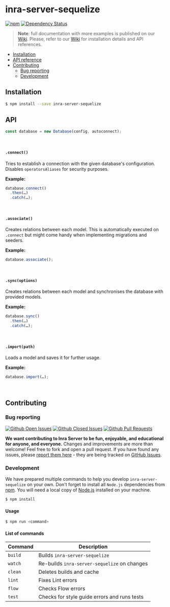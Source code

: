 # inra-server-sequelize

[![npm](https://img.shields.io/npm/v/inra-server-sequelize.svg?maxAge=2592000)](https://www.npmjs.com/package/inra-server-sequelize)
[![Dependency Status](https://david-dm.org/project-inra/inra-server.svg?path=packages/inra-server-sequelize)](https://david-dm.org/project-inra/inra-server.svg?path=packages/inra-server-sequelize)

>**Note**: full documentation with more examples is published on our [Wiki](https://github.com/project-inra/inra-server/wiki). Please, refer to our [Wiki](https://github.com/project-inra/inra-server/wiki) for installation details and API references.

- [Installation](#installation)
- [API reference](#api)
- [Contributing](#contributing)
  - [Bug reporting](#bug-reporting)
  - [Development](#development)

## Installation

```bash
$ npm install --save inra-server-sequelize
```

## API

```javascript
const database = new Database(config, autoconnect);
```

<br>

#### `.connect()`

Tries to establish a connection with the given database's configuration. Disables `operatorsAliases` for security purposes.

**Example:**

```javascript
database.connect()
  .then(…)
  .catch(…);
```

<br>

#### `.associate()`

Creates relations between each model. This is automatically executed on `.connect` but might come handy when implementing migrations and seeders.

**Example:**

```javascript
database.associate();
```

<br>

#### `.sync(options)`

Creates relations between each model and synchronises the database with provided models.

**Example:**

```javascript
database.sync()
  .then(…)
  .catch(…);
```

<br>

#### `.import(path)`

Loads a model and saves it for further usage.

**Example:**

```javascript
database.import(…);
```

<br>

## Contributing

### Bug reporting

[![Github Open Issues](https://img.shields.io/github/issues-raw/project-inra/inra-server.svg)](https://github.com/project-inra/inra-server/issues)
[![Github Closed Issues](https://img.shields.io/github/issues-closed-raw/project-inra/inra-server.svg)](https://github.com/project-inra/inra-server/issues?q=is%3Aissue+is%3Aclosed)
[![Github Pull Requests](https://img.shields.io/github/issues-pr-raw/project-inra/inra-server.svg)](https://github.com/project-inra/inra-server/pulls)

**We want contributing to Inra Server to be fun, enjoyable, and educational for anyone, and everyone.** Changes and improvements are more than welcome! Feel free to fork and open a pull request. If you have found any issues, please [report them here](https://github.com/project-inra/inra-server/issues/new) - they are being tracked on [GitHub Issues](https://github.com/project-inra/inra-server/issues).

### Development

We have prepared multiple commands to help you develop `inra-server-sequelize` on your own. Don't forget to install all `Node.js` dependencies from [npm](https://www.npmjs.com/). You will need a local copy of [Node.js](https://nodejs.org/en/) installed on your machine.

```bash
$ npm install
```

#### Usage

```bash
$ npm run <command>
```

#### List of commands

| Command | Description                                  |
| ------- | -------------------------------------------- |
| `build` | Builds `inra-server-sequelize`               |
| `watch` | Re-builds `inra-server-sequelize` on changes |
| `clean` | Deletes builds and cache                     |
| `lint`  | Fixes Lint errors                            |
| `flow`  | Checks Flow errors                           |
| `test`  | Checks for style guide errors and runs tests |

